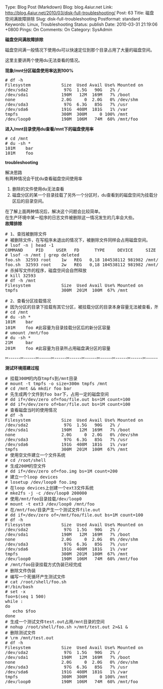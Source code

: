 Type: Blog Post (Markdown)
Blog: blog.4aiur.net
Link: http://blog.4aiur.net/2010/03/disk-full-troubleshooting/
Post: 63
Title: 磁盘空间满故障排除
Slug: disk-full-troubleshooting
Postformat: standard
Keywords: Linux, Troubleshooting
Status: publish
Date: 2010-03-31 21:19:06 +0800
Pings: On
Comments: On
Category: SysAdmin

**磁盘空间满故障排除**

磁盘空间满一般情况下使用du可以快速定位到那个目录占用了大量的磁盘空间。

这里主要讲两个使用du无法查看的情况。

**现象/mnt分区磁盘使用率达到100%**

<pre lang="bash"># df -h
Filesystem            Size  Used Avail Use% Mounted on
/dev/sda2              97G  1.5G   90G   2% /
/dev/sda1             190M   12M  169M   7% /boot
none                  2.0G     0  2.0G   0% /dev/shm
/dev/sda3              97G  6.3G   85G   7% /usr
/dev/sda6             191G  408M  181G   1% /var
tmpfs                 300M  300M     0 100% /mnt
/dev/loop0            190M  106M   74M  60% /mnt/foo</pre>

**进入/mnt目录使用du查看/mnt下的磁盘使用率**

<pre lang="bash"># cd /mnt
# du -sh *
101M    bar
101M    foo</pre>

**troubleshooting**

解决思路  
有两种情况会干扰du查看磁盘空间使用率  

1. 删除的文件使用du无法查看
2. 磁盘分区的某一个目录挂载了另外一个分区时，du查看到的磁盘空间为挂载分区后的目录空间。

在了解上面两种情况后，解决这个问题会比较简单。  
在生产环境中某一程序的日志文件被删除这一情况发生的几率会大些。  
**故障排除**

<pre lang="bash"># 1、查找被删除文件
# 被删除文件，在写程序未退出的情况下，被删除文件同样会占用磁盘空间。
# lsof -n | head -1
COMMAND     PID     USER   FD      TYPE     DEVICE     SIZE       NODE NAME
# lsof -n /mnt | grep deleted
foo.sh  32593 root    1w   REG   0,18 104538112 981982 /mnt/test.out (deleted)
foo.sh  32593 root    2w   REG   0,18 104538112 981982 /mnt/test.out (deleted)
# 杀掉写文件的程序，磁盘空间会自然释放
# kill 32593
# df -h /mnt
Filesystem            Size  Used Avail Use% Mounted on
tmpfs                 300M  201M  100M  67% /mnt

# 2、查看分区挂载情况
# 因为分区的目录下挂载有其它分区，被挂载分区的目录本身容量无法被查看，所以umount掉挂载分区的目录后将可正常查看此目录下文件所占用的容量。
# cd /mnt
# du -sh *
101M    bar
101M    foo #此容量为目录挂载分区后的新分区容量
# umount /mnt/foo
# du -sh *
21M     bar
201M    foo #此容量为目录所占用磁盘满分区的容量</pre>

✂------✂------✂------✂------✂------✂------✂------✂------✂------✂------

**测试环境搭建过程**

<pre lang="bash"># 挂载300M的内存tmpfs到/mnt目录
# mount -t tmpfs -o size=300m tmpfs /mnt
# cd /mnt && mkdir foo bar
# 先生成两个文件到foo bar下，占用一定的磁盘空间
# dd if=/dev/zero of=foo/file.out bs=1M count=100
# dd if=/dev/zero of=bar/file.out bs=1M count=100   
# 查看磁盘当时的使用情况
# df -h
Filesystem            Size  Used Avail Use% Mounted on
/dev/sda2              97G  1.5G   90G   2% /
/dev/sda1             190M   12M  169M   7% /boot
none                  2.0G     0  2.0G   0% /dev/shm
/dev/sda3              97G  6.3G   85G   7% /usr
/dev/sda6             191G  408M  181G   1% /var
tmpfs                 300M  201M  100M  67% /mnt
# 使用空文件建立一个文件系统
# cd /root/shell
# 生成200M的空文件
# dd if=/dev/zero of=foo.img bs=1M count=200
# 建立一个loop devices
# losetup /dev/loop0 foo.img
# 在loop devices上创建一个ext3文件系统
# mke2fs -j -c /dev/loop0 200000
# 使用/mnt/foo目录挂载/dev/loop0
# mount -t ext3 /dev/loop0 /mnt/foo
# 在/mnt/foo/目录产生一个测试文件file.out
# dd if=/dev/zero of=/mnt/foo/file.out bs=1M count=100
# df -h
Filesystem            Size  Used Avail Use% Mounted on
/dev/sda2              97G  1.5G   90G   2% /
/dev/sda1             190M   12M  169M   7% /boot
none                  2.0G     0  2.0G   0% /dev/shm
/dev/sda3              97G  6.3G   85G   7% /usr
/dev/sda6             191G  408M  181G   1% /var
tmpfs                 300M  201M  100M  67% /mnt
/dev/loop0            190M  106M   74M  60% /mnt/foo
# /mnt/foo目录挂载方式伪装已经完成
# 删除文件伪装
# 编写一个死循环产生测试文件
# cat /root/shell/foo.sh
#!/bin/bash
# set -x
foo=$(seq 1 500)
while :
do
   echo $foo
done
# 生成一个测试文件test.out占用/mnt目录的空间
# nohup /root/shell/foo.sh >/mnt/test.out 2>&1 &
# 删除测试文件
# \rm /mnt/test.out
# df -h
Filesystem            Size  Used Avail Use% Mounted on
/dev/sda2              97G  1.5G   90G   2% /
/dev/sda1             190M   12M  169M   7% /boot
none                  2.0G     0  2.0G   0% /dev/shm
/dev/sda3              97G  6.3G   85G   7% /usr
/dev/sda6             191G  408M  181G   1% /var
tmpfs                 300M  300M     0 100% /mnt
/dev/loop0            190M  106M   74M  60% /mnt/foo</pre>
